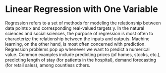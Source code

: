 # Linear Regression with One Variable
Regression refers to a set of methods for modeling the relationship between data points x and corresponding real-valued targets y.  In the natural sciences and social sciences, the purpose of regression is most often to characterize the relationship between the inputs and outputs.  Machine learning, on the other hand, is most often concerned with prediction. Regression problems pop up whenever we want to predict a numerical value. Common examples include predicting prices (of homes, stocks, etc.), predicting length of stay (for patients in the hospital), demand forecasting (for retail sales), among countless others. 
